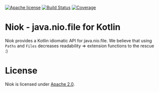 [![Apache license](https://img.shields.io/badge/license-Apache%202.0-brightgreen.svg)](http://opensource.org/licenses/Apache2.0)
[![Build Status](https://travis-ci.org/robstoll/niok.svg?branch=master)](https://travis-ci.org/robstoll/niok/branches)
[![Coverage](https://codecov.io/github/robstoll/niok/coverage.svg?branch=master)](https://codecov.io/github/robstoll/niok?branch=master)

# Niok - java.nio.file for Kotlin

Niok provides a Kotlin idiomatic API for java.nio.file.
We believe that using `Paths` and `Files` decreases readability => extension functions to the rescue :)

# License
Niok is licensed under [Apache 2.0](http://opensource.org/licenses/Apache2.0).
